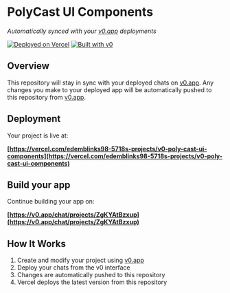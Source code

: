 # PolyCast UI Components

*Automatically synced with your [v0.app](https://v0.app) deployments*

[![Deployed on Vercel](https://img.shields.io/badge/Deployed%20on-Vercel-black?style=for-the-badge&logo=vercel)](https://vercel.com/edemblinks98-5718s-projects/v0-poly-cast-ui-components)
[![Built with v0](https://img.shields.io/badge/Built%20with-v0.app-black?style=for-the-badge)](https://v0.app/chat/projects/ZgKYAtBzxup)

## Overview

This repository will stay in sync with your deployed chats on [v0.app](https://v0.app).
Any changes you make to your deployed app will be automatically pushed to this repository from [v0.app](https://v0.app).

## Deployment

Your project is live at:

**[https://vercel.com/edemblinks98-5718s-projects/v0-poly-cast-ui-components](https://vercel.com/edemblinks98-5718s-projects/v0-poly-cast-ui-components)**

## Build your app

Continue building your app on:

**[https://v0.app/chat/projects/ZgKYAtBzxup](https://v0.app/chat/projects/ZgKYAtBzxup)**

## How It Works

1. Create and modify your project using [v0.app](https://v0.app)
2. Deploy your chats from the v0 interface
3. Changes are automatically pushed to this repository
4. Vercel deploys the latest version from this repository
